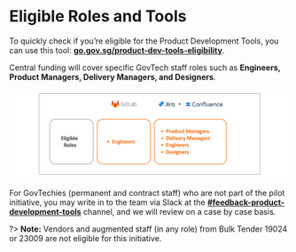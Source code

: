 # Eligible Roles and Tools

To  quickly check if you’re eligible for the Product Development Tools, you can use this tool: [**go.gov.sg/product-dev-tools-eligibility**](https://go.gov.sg/product-dev-tools-eligibility).

Central funding will cover specific GovTech staff roles such as **Engineers, Product Managers, Delivery Managers, and Designers**. 

![eligible-roles](assets/eligible-roles.png)

<!--

| Roles | Tools |
|---|---|
| Engineers  | GitLab |
| Product Managers, Delivery Managers, Engineers, and Designers | Jira |
| Product Managers, Delivery Managers, Engineers, and Designers | Confluence |

-->

For GovTechies (permanent and contract staff) who are not part of the pilot initiative, you may write in to the team via Slack at the  [**#feedback-product-development-tools**](https://govtech.enterprise.slack.com/archives/C07UF60HY9Y) channel, and we will review on a case by case basis.

?> **Note:** Vendors and augmented staff (in any role) from Bulk Tender 19024 or 23009 are not eligible for this initiative. 